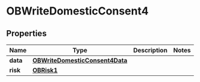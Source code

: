# OBWriteDomesticConsent4

## Properties
Name | Type | Description | Notes
------------ | ------------- | ------------- | -------------
**data** | [**OBWriteDomesticConsent4Data**](OBWriteDomesticConsent4Data.md) |  | 
**risk** | [**OBRisk1**](OBRisk1.md) |  | 

